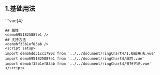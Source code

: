 ## 1.基础用法
<demo6dd31cc1780c />
```vue{4}
<template>
    <ring-chart-4 ref="chartRef" v-bind="chartOption"></ring-chart-4>
</template>

<script setup>
import { ref, onMounted } from 'vue';

const chartRef = ref();

const seriesData = [
    { value: 1048, name: '正常' },
    { value: 735, name: '故障' },
    { value: 580, name: '告警' },
    { value: 484, name: '离线' }
];
// 组合配置项
const chartOption = {
    seriesData
};

onMounted(() => chartRef.value.renderChart());
</script>
<style lang="scss" scoped>
.zrx-chart {
    height: 664px;
    background-color: rgb(3, 43, 68);
}
</style>
```
## 属性
<demo6951825887e1 />
## 支持方法
<demobf35b1ef83ab />
<script setup>
import demo6dd31cc1780c from '../../document/ringChart4/1.基础用法.vue'
import demo6951825887e1 from '../../document/ringChart4/属性.vue'
import demobf35b1ef83ab from '../../document/ringChart4/支持方法.vue'
</script>